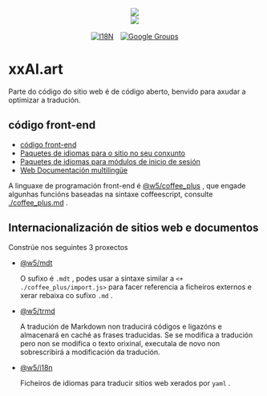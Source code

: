 <p align="center"><a href="https://xxai.art"><img src="https://cdn.jsdelivr.net/gh/xxai-art/doc/logo.svg"/></a><br/><a href="https://xxai.art"><img src="https://cdn.jsdelivr.net/gh/xxai-art/doc/xxai.svg"/></a></p><p align="center"><a href="https://github.com/xxai-art/doc#readme"><img alt="I18N" src="https://cdn.jsdelivr.net/gh/wactax/img/t.svg"/></a>　<a href="https://groups.google.com/u/0/g/xxai-art"><img alt="Google Groups" src="https://cdn.jsdelivr.net/gh/wactax/img/g-groups.svg"/></a></p>

# xxAI.art

Parte do código do sitio web é de código aberto, benvido para axudar a optimizar a tradución.

## código front-end

* [código front-end](https://github.com/xxai-art/web)
* [Paquetes de idiomas para o sitio no seu conxunto](https://github.com/xxai-art/web/tree/main/i18n)
* [Paquetes de idiomas para módulos de inicio de sesión](https://github.com/wacpkg/user/tree/main/ui.i18n)
* [Web Documentación multilingüe](https://github.com/xxai-doc)

A linguaxe de programación front-end é [@w5/coffee_plus](http://npmjs.com/@w5/coffee_plus) , que engade algunhas funcións baseadas na sintaxe coffeescript, consulte [./coffee_plus.md](./coffee_plus.md) .

## Internacionalización de sitios web e documentos

Constrúe nos seguintes 3 proxectos

* [@w5/mdt](https://www.npmjs.com/package/@w5/mdt)

  O sufixo é `.mdt` , podes usar a sintaxe similar a `<+ ./coffee_plus/import.js>` para facer referencia a ficheiros externos e xerar rebaixa co sufixo `.md` .

* [@w5/trmd](https://www.npmjs.com/package/@w5/trmd)

  A tradución de Markdown non traducirá códigos e ligazóns e almacenará en caché as frases traducidas. Se se modifica a tradución pero non se modifica o texto orixinal, executala de novo non sobrescribirá a modificación da tradución.

* [@w5/i18n](https://www.npmjs.com/package/@w5/i18n)

  Ficheiros de idiomas para traducir sitios web xerados por `yaml` .
